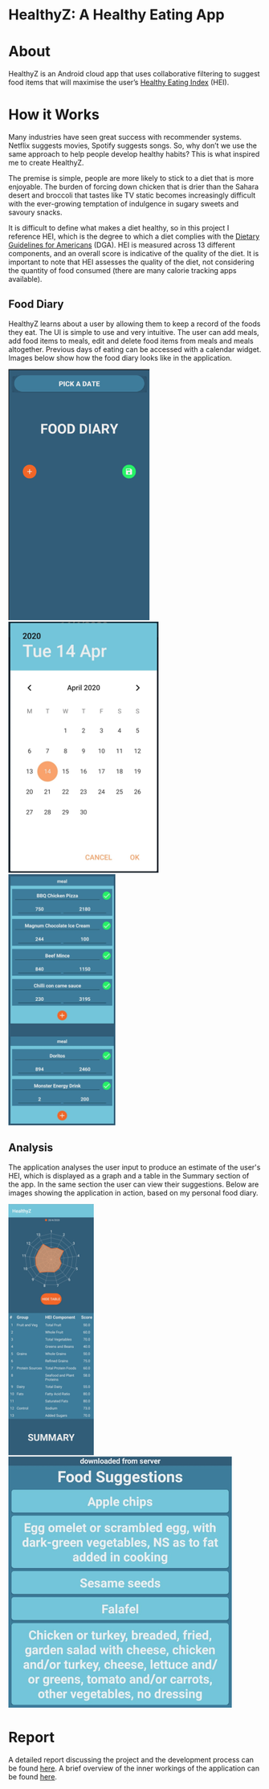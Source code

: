 # HealthyZ: A Healthy Eating App


# About

HealthyZ is an Android cloud app that uses collaborative filtering to suggest food items that will maximise the user’s [Healthy Eating Index](https://www.fns.usda.gov/healthy-eating-index-hei) (HEI). 


# How it Works

Many industries have seen great success with recommender systems. Netflix suggests movies, Spotify suggests songs. So, why don’t we use the same approach to help people develop healthy habits? This is what inspired me to create HealthyZ. 

The premise is simple, people are more likely to stick to a diet that is more enjoyable. The burden of forcing down chicken that is drier than the Sahara desert and broccoli that tastes like TV static becomes increasingly difficult with the ever-growing temptation of indulgence in sugary sweets and savoury snacks. 

It is difficult to define what makes a diet healthy, so in this project I reference HEI, which is the degree to which a diet complies with the [Dietary Guidelines for Americans](https://www.dietaryguidelines.gov/) (DGA). HEI is measured across 13 different components, and an overall score is indicative of the quality of the diet. It is important to note that HEI assesses the quality of the diet, not considering the quantity of food consumed (there are many calorie tracking apps available). 


## Food Diary 

HealthyZ learns about a user by allowing them to keep a record of the foods they eat. The UI is simple to use and very intuitive. The user can add meals, add food items to meals, edit and delete food items from meals and meals altogether. Previous days of eating can be accessed with a calendar widget. Images below show how the food diary looks like in the application.

<img src="/images/food_diary_fragment.png" height=500 title="hello"> <img src="/images/date_picker.jpg" height=500> <img src="/images/my_input_food_diary.jpg" height=500>

## Analysis 
The application analyses the user input to produce an estimate of the user's HEI, which is displayed as a graph and a table in the Summary section of the app. In the same section the user can view their suggestions. Below are images showing the application in action, based on my personal food diary.

<img src="/images/hei_table_visible.jpg" height=500> <img src="/images/my_input_recommendations.jpg" height=500>

# Report 
A detailed report discussing the project and the development process can be found [here](/images/Report_fs1g17.pdf). A brief overview of the inner workings of the application can be found [here](HealthyApp/app/src/main/java/com/example/healthyz/README.md).


